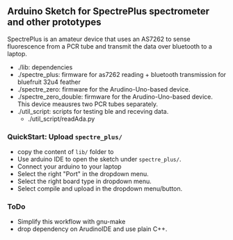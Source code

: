 ## Arduino Sketch for SpectrePlus spectrometer and other prototypes

SpectrePlus is an amateur device that uses an AS7262 to sense fluorescence from 
a PCR tube and transmit the data over bluetooth to a laptop.

- ./lib: dependencies
- ./spectre_plus: firmware for as7262 reading + bluetooth transmission for bluefruit 32u4 feather
- ./spectre_zero: firmware for the Arudino-Uno-based device.
- ./spectre_zero_double: firmware for the Arudino-Uno-based device. This device meausres two PCR tubes
separately.
- ./util_script: scripts for testing ble and receving data.
  - ./util_script/readAda.py

### QuickStart: Upload `spectre_plus/`

- copy the content of `lib/` folder to 
- Use arduino IDE to open the sketch under `spectre_plus/`.
- Connect your arduino to your laptop
- Select the right "Port" in the dropdown menu.
- Select the right board type in dropdown menu.
- Select compile and upload in the dropdown menu/button.

### ToDo

- Simplify this workflow with gnu-make
- drop dependency on ArudinoIDE and use plain C++.